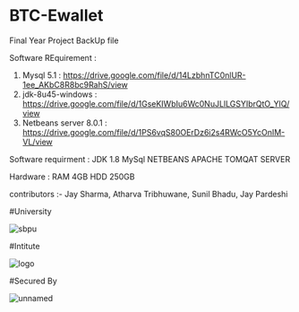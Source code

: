 # BTC-Ewallet
Final Year Project BackUp file 

Software REquirement :  

1)  Mysql 5.1 :  https://drive.google.com/file/d/14LzbhnTC0nlUR-1ee_AKbC8R8bc9RahS/view
2)  jdk-8u45-windows : https://drive.google.com/file/d/1GseKIWbIu6Wc0NuJLlLGSYIbrQtO_YlQ/view
3)  Netbeans server 8.0.1 : https://drive.google.com/file/d/1PS6vqS80OErDz6i2s4RWcO5YcOnIM-VL/view

Software requirment :
JDK 1.8
MySql
NETBEANS
APACHE TOMQAT SERVER

Hardware :
RAM 4GB
HDD 250GB


contributors :- Jay Sharma,  Atharva Tribhuwane, Sunil Bhadu, Jay Pardeshi

#University 


![sbpu](https://user-images.githubusercontent.com/46397588/165711194-2cc5ca38-1f72-4818-81eb-6eaf65186821.png)


#Intitute 


![logo](https://user-images.githubusercontent.com/46397588/165710695-8619f996-e799-451a-b470-664b429e46dd.jpg)



#Secured By 

![unnamed](https://user-images.githubusercontent.com/46397588/165705328-92327993-15af-4767-9a78-b0d480d48604.png)
